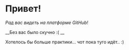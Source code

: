 # Привет!

*Рад вас видеть на платформе GitHub!*

__Без вас было скучно :( __ 

Хотелось бы больше практики... чот пока туго идёт.. :)


